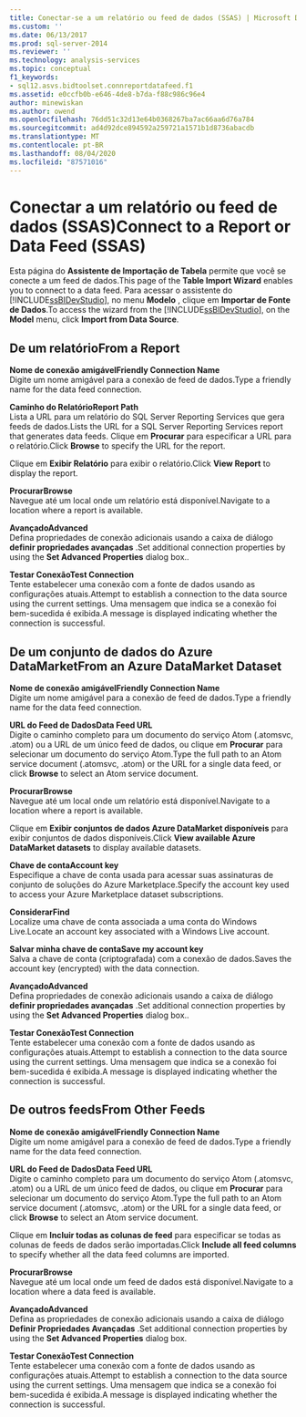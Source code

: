 ```yaml
---
title: Conectar-se a um relatório ou feed de dados (SSAS) | Microsoft Docs
ms.custom: ''
ms.date: 06/13/2017
ms.prod: sql-server-2014
ms.reviewer: ''
ms.technology: analysis-services
ms.topic: conceptual
f1_keywords:
- sql12.asvs.bidtoolset.connreportdatafeed.f1
ms.assetid: e0ccfb0b-e646-4de8-b7da-f88c986c96e4
author: minewiskan
ms.author: owend
ms.openlocfilehash: 76dd51c32d13e64b0368267ba7ac66aa6d76a784
ms.sourcegitcommit: ad4d92dce894592a259721a1571b1d8736abacdb
ms.translationtype: MT
ms.contentlocale: pt-BR
ms.lasthandoff: 08/04/2020
ms.locfileid: "87571016"
---
```

# <a name="connect-to-a-report-or-data-feed-ssas"></a><span data-ttu-id="b95f5-102">Conectar a um relatório ou feed de dados (SSAS)</span><span class="sxs-lookup"><span data-stu-id="b95f5-102">Connect to a Report or Data Feed (SSAS)</span></span>
  <span data-ttu-id="b95f5-103">Esta página do **Assistente de Importação de Tabela** permite que você se conecte a um feed de dados.</span><span class="sxs-lookup"><span data-stu-id="b95f5-103">This page of the **Table Import Wizard** enables you to connect to a data feed.</span></span> <span data-ttu-id="b95f5-104">Para acessar o assistente do [!INCLUDE[ssBIDevStudio](../includes/ssbidevstudio-md.md)], no menu **Modelo** , clique em **Importar de Fonte de Dados**.</span><span class="sxs-lookup"><span data-stu-id="b95f5-104">To access the wizard from the [!INCLUDE[ssBIDevStudio](../includes/ssbidevstudio-md.md)], on the **Model** menu, click **Import from Data Source**.</span></span>  
  
## <a name="from-a-report"></a><span data-ttu-id="b95f5-105">De um relatório</span><span class="sxs-lookup"><span data-stu-id="b95f5-105">From a Report</span></span>  
 <span data-ttu-id="b95f5-106">**Nome de conexão amigável**</span><span class="sxs-lookup"><span data-stu-id="b95f5-106">**Friendly Connection Name**</span></span>  
 <span data-ttu-id="b95f5-107">Digite um nome amigável para a conexão de feed de dados.</span><span class="sxs-lookup"><span data-stu-id="b95f5-107">Type a friendly name for the data feed connection.</span></span>  
  
 <span data-ttu-id="b95f5-108">**Caminho do Relatório**</span><span class="sxs-lookup"><span data-stu-id="b95f5-108">**Report Path**</span></span>  
 <span data-ttu-id="b95f5-109">Lista a URL para um relatório do SQL Server Reporting Services que gera feeds de dados.</span><span class="sxs-lookup"><span data-stu-id="b95f5-109">Lists the URL for a SQL Server Reporting Services report that generates data feeds.</span></span> <span data-ttu-id="b95f5-110">Clique em **Procurar** para especificar a URL para o relatório.</span><span class="sxs-lookup"><span data-stu-id="b95f5-110">Click **Browse** to specify the URL for the report.</span></span>  
  
 <span data-ttu-id="b95f5-111">Clique em **Exibir Relatório** para exibir o relatório.</span><span class="sxs-lookup"><span data-stu-id="b95f5-111">Click **View Report** to display the report.</span></span>  
  
 <span data-ttu-id="b95f5-112">**Procurar**</span><span class="sxs-lookup"><span data-stu-id="b95f5-112">**Browse**</span></span>  
 <span data-ttu-id="b95f5-113">Navegue até um local onde um relatório está disponível.</span><span class="sxs-lookup"><span data-stu-id="b95f5-113">Navigate to a location where a report is available.</span></span>  
  
 <span data-ttu-id="b95f5-114">**Avançado**</span><span class="sxs-lookup"><span data-stu-id="b95f5-114">**Advanced**</span></span>  
 <span data-ttu-id="b95f5-115">Defina propriedades de conexão adicionais usando a caixa de diálogo **definir propriedades avançadas** .</span><span class="sxs-lookup"><span data-stu-id="b95f5-115">Set additional connection properties by using the **Set Advanced Properties** dialog box..</span></span>  
  
 <span data-ttu-id="b95f5-116">**Testar Conexão**</span><span class="sxs-lookup"><span data-stu-id="b95f5-116">**Test Connection**</span></span>  
 <span data-ttu-id="b95f5-117">Tente estabelecer uma conexão com a fonte de dados usando as configurações atuais.</span><span class="sxs-lookup"><span data-stu-id="b95f5-117">Attempt to establish a connection to the data source using the current settings.</span></span> <span data-ttu-id="b95f5-118">Uma mensagem que indica se a conexão foi bem-sucedida é exibida.</span><span class="sxs-lookup"><span data-stu-id="b95f5-118">A message is displayed indicating whether the connection is successful.</span></span>  
  
## <a name="from-an-azure-datamarket-dataset"></a><span data-ttu-id="b95f5-119">De um conjunto de dados do Azure DataMarket</span><span class="sxs-lookup"><span data-stu-id="b95f5-119">From an Azure DataMarket Dataset</span></span>  
 <span data-ttu-id="b95f5-120">**Nome de conexão amigável**</span><span class="sxs-lookup"><span data-stu-id="b95f5-120">**Friendly Connection Name**</span></span>  
 <span data-ttu-id="b95f5-121">Digite um nome amigável para a conexão de feed de dados.</span><span class="sxs-lookup"><span data-stu-id="b95f5-121">Type a friendly name for the data feed connection.</span></span>  
  
 <span data-ttu-id="b95f5-122">**URL do Feed de Dados**</span><span class="sxs-lookup"><span data-stu-id="b95f5-122">**Data Feed URL**</span></span>  
 <span data-ttu-id="b95f5-123">Digite o caminho completo para um documento do serviço Atom (.atomsvc, .atom) ou a URL de um único feed de dados, ou clique em **Procurar** para selecionar um documento do serviço Atom.</span><span class="sxs-lookup"><span data-stu-id="b95f5-123">Type the full path to an Atom service document (.atomsvc, .atom) or the URL for a single data feed, or click **Browse** to select an Atom service document.</span></span>  
  
 <span data-ttu-id="b95f5-124">**Procurar**</span><span class="sxs-lookup"><span data-stu-id="b95f5-124">**Browse**</span></span>  
 <span data-ttu-id="b95f5-125">Navegue até um local onde um relatório está disponível.</span><span class="sxs-lookup"><span data-stu-id="b95f5-125">Navigate to a location where a report is available.</span></span>  
  
 <span data-ttu-id="b95f5-126">Clique em **Exibir conjuntos de dados Azure DataMarket disponíveis** para exibir conjuntos de dados disponíveis.</span><span class="sxs-lookup"><span data-stu-id="b95f5-126">Click **View available Azure DataMarket datasets** to display available datasets.</span></span>  
  
 <span data-ttu-id="b95f5-127">**Chave de conta**</span><span class="sxs-lookup"><span data-stu-id="b95f5-127">**Account key**</span></span>  
 <span data-ttu-id="b95f5-128">Especifique a chave de conta usada para acessar suas assinaturas de conjunto de soluções do Azure Marketplace.</span><span class="sxs-lookup"><span data-stu-id="b95f5-128">Specify the account key used to access your Azure Marketplace dataset subscriptions.</span></span>  
  
 <span data-ttu-id="b95f5-129">**Considerar**</span><span class="sxs-lookup"><span data-stu-id="b95f5-129">**Find**</span></span>  
 <span data-ttu-id="b95f5-130">Localize uma chave de conta associada a uma conta do Windows Live.</span><span class="sxs-lookup"><span data-stu-id="b95f5-130">Locate an account key associated with a Windows Live account.</span></span>  
  
 <span data-ttu-id="b95f5-131">**Salvar minha chave de conta**</span><span class="sxs-lookup"><span data-stu-id="b95f5-131">**Save my account key**</span></span>  
 <span data-ttu-id="b95f5-132">Salva a chave de conta (criptografada) com a conexão de dados.</span><span class="sxs-lookup"><span data-stu-id="b95f5-132">Saves the account key (encrypted) with the data connection.</span></span>  
  
 <span data-ttu-id="b95f5-133">**Avançado**</span><span class="sxs-lookup"><span data-stu-id="b95f5-133">**Advanced**</span></span>  
 <span data-ttu-id="b95f5-134">Defina propriedades de conexão adicionais usando a caixa de diálogo **definir propriedades avançadas** .</span><span class="sxs-lookup"><span data-stu-id="b95f5-134">Set additional connection properties by using the **Set Advanced Properties** dialog box..</span></span>  
  
 <span data-ttu-id="b95f5-135">**Testar Conexão**</span><span class="sxs-lookup"><span data-stu-id="b95f5-135">**Test Connection**</span></span>  
 <span data-ttu-id="b95f5-136">Tente estabelecer uma conexão com a fonte de dados usando as configurações atuais.</span><span class="sxs-lookup"><span data-stu-id="b95f5-136">Attempt to establish a connection to the data source using the current settings.</span></span> <span data-ttu-id="b95f5-137">Uma mensagem que indica se a conexão foi bem-sucedida é exibida.</span><span class="sxs-lookup"><span data-stu-id="b95f5-137">A message is displayed indicating whether the connection is successful.</span></span>  
  
## <a name="from-other-feeds"></a><span data-ttu-id="b95f5-138">De outros feeds</span><span class="sxs-lookup"><span data-stu-id="b95f5-138">From Other Feeds</span></span>  
 <span data-ttu-id="b95f5-139">**Nome de conexão amigável**</span><span class="sxs-lookup"><span data-stu-id="b95f5-139">**Friendly Connection Name**</span></span>  
 <span data-ttu-id="b95f5-140">Digite um nome amigável para a conexão de feed de dados.</span><span class="sxs-lookup"><span data-stu-id="b95f5-140">Type a friendly name for the data feed connection.</span></span>  
  
 <span data-ttu-id="b95f5-141">**URL do Feed de Dados**</span><span class="sxs-lookup"><span data-stu-id="b95f5-141">**Data Feed URL**</span></span>  
 <span data-ttu-id="b95f5-142">Digite o caminho completo para um documento do serviço Atom (.atomsvc, .atom) ou a URL de um único feed de dados, ou clique em **Procurar** para selecionar um documento do serviço Atom.</span><span class="sxs-lookup"><span data-stu-id="b95f5-142">Type the full path to an Atom service document (.atomsvc, .atom) or the URL for a single data feed, or click **Browse** to select an Atom service document.</span></span>  
  
 <span data-ttu-id="b95f5-143">Clique em **Incluir todas as colunas de feed** para especificar se todas as colunas de feeds de dados serão importadas.</span><span class="sxs-lookup"><span data-stu-id="b95f5-143">Click **Include all feed columns** to specify whether all the data feed columns are imported.</span></span>  
  
 <span data-ttu-id="b95f5-144">**Procurar**</span><span class="sxs-lookup"><span data-stu-id="b95f5-144">**Browse**</span></span>  
 <span data-ttu-id="b95f5-145">Navegue até um local onde um feed de dados está disponível.</span><span class="sxs-lookup"><span data-stu-id="b95f5-145">Navigate to a location where a data feed is available.</span></span>  
  
 <span data-ttu-id="b95f5-146">**Avançado**</span><span class="sxs-lookup"><span data-stu-id="b95f5-146">**Advanced**</span></span>  
 <span data-ttu-id="b95f5-147">Defina as propriedades de conexão adicionais usando a caixa de diálogo **Definir Propriedades Avançadas** .</span><span class="sxs-lookup"><span data-stu-id="b95f5-147">Set additional connection properties by using the **Set Advanced Properties** dialog box.</span></span>  
  
 <span data-ttu-id="b95f5-148">**Testar Conexão**</span><span class="sxs-lookup"><span data-stu-id="b95f5-148">**Test Connection**</span></span>  
 <span data-ttu-id="b95f5-149">Tente estabelecer uma conexão com a fonte de dados usando as configurações atuais.</span><span class="sxs-lookup"><span data-stu-id="b95f5-149">Attempt to establish a connection to the data source using the current settings.</span></span> <span data-ttu-id="b95f5-150">Uma mensagem que indica se a conexão foi bem-sucedida é exibida.</span><span class="sxs-lookup"><span data-stu-id="b95f5-150">A message is displayed indicating whether the connection is successful.</span></span>  
  
  
